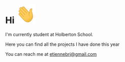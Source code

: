 # Hi <img src="https://raw.githubusercontent.com/ABSphreak/ABSphreak/master/gifs/Hi.gif" width="60" height="60" />

I'm currently student at Holberton School.

Here you can find all the projects I have done this year

You can reach me at etiennebrj@gmail.com

